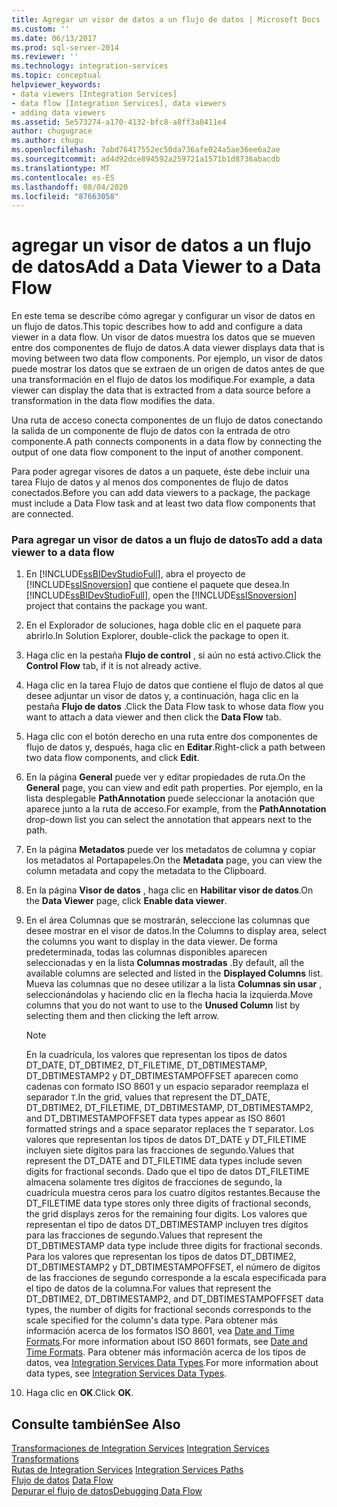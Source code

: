 ```yaml
---
title: Agregar un visor de datos a un flujo de datos | Microsoft Docs
ms.custom: ''
ms.date: 06/13/2017
ms.prod: sql-server-2014
ms.reviewer: ''
ms.technology: integration-services
ms.topic: conceptual
helpviewer_keywords:
- data viewers [Integration Services]
- data flow [Integration Services], data viewers
- adding data viewers
ms.assetid: 5e573274-a170-4132-bfc8-a8ff3a8411e4
author: chugugrace
ms.author: chugu
ms.openlocfilehash: 7abd76417552ec50da736afe024a5ae36ee6a2ae
ms.sourcegitcommit: ad4d92dce894592a259721a1571b1d8736abacdb
ms.translationtype: MT
ms.contentlocale: es-ES
ms.lasthandoff: 08/04/2020
ms.locfileid: "87663058"
---
```

# <a name="add-a-data-viewer-to-a-data-flow"></a><span data-ttu-id="1ed0a-102">agregar un visor de datos a un flujo de datos</span><span class="sxs-lookup"><span data-stu-id="1ed0a-102">Add a Data Viewer to a Data Flow</span></span>
  <span data-ttu-id="1ed0a-103">En este tema se describe cómo agregar y configurar un visor de datos en un flujo de datos.</span><span class="sxs-lookup"><span data-stu-id="1ed0a-103">This topic describes how to add and configure a data viewer in a data flow.</span></span> <span data-ttu-id="1ed0a-104">Un visor de datos muestra los datos que se mueven entre dos componentes de flujo de datos.</span><span class="sxs-lookup"><span data-stu-id="1ed0a-104">A data viewer displays data that is moving between two data flow components.</span></span> <span data-ttu-id="1ed0a-105">Por ejemplo, un visor de datos puede mostrar los datos que se extraen de un origen de datos antes de que una transformación en el flujo de datos los modifique.</span><span class="sxs-lookup"><span data-stu-id="1ed0a-105">For example, a data viewer can display the data that is extracted from a data source before a transformation in the data flow modifies the data.</span></span>  
  
 <span data-ttu-id="1ed0a-106">Una ruta de acceso conecta componentes de un flujo de datos conectando la salida de un componente de flujo de datos con la entrada de otro componente.</span><span class="sxs-lookup"><span data-stu-id="1ed0a-106">A path connects components in a data flow by connecting the output of one data flow component to the input of another component.</span></span>  
  
 <span data-ttu-id="1ed0a-107">Para poder agregar visores de datos a un paquete, éste debe incluir una tarea Flujo de datos y al menos dos componentes de flujo de datos conectados.</span><span class="sxs-lookup"><span data-stu-id="1ed0a-107">Before you can add data viewers to a package, the package must include a Data Flow task and at least two data flow components that are connected.</span></span>  
  
### <a name="to-add-a-data-viewer-to-a-data-flow"></a><span data-ttu-id="1ed0a-108">Para agregar un visor de datos a un flujo de datos</span><span class="sxs-lookup"><span data-stu-id="1ed0a-108">To add a data viewer to a data flow</span></span>  
  
1.  <span data-ttu-id="1ed0a-109">En [!INCLUDE[ssBIDevStudioFull](../includes/ssbidevstudiofull-md.md)], abra el proyecto de [!INCLUDE[ssISnoversion](../includes/ssisnoversion-md.md)] que contiene el paquete que desea.</span><span class="sxs-lookup"><span data-stu-id="1ed0a-109">In [!INCLUDE[ssBIDevStudioFull](../includes/ssbidevstudiofull-md.md)], open the [!INCLUDE[ssISnoversion](../includes/ssisnoversion-md.md)] project that contains the package you want.</span></span>  
  
2.  <span data-ttu-id="1ed0a-110">En el Explorador de soluciones, haga doble clic en el paquete para abrirlo.</span><span class="sxs-lookup"><span data-stu-id="1ed0a-110">In Solution Explorer, double-click the package to open it.</span></span>  
  
3.  <span data-ttu-id="1ed0a-111">Haga clic en la pestaña **Flujo de control** , si aún no está activo.</span><span class="sxs-lookup"><span data-stu-id="1ed0a-111">Click the **Control Flow** tab, if it is not already active.</span></span>  
  
4.  <span data-ttu-id="1ed0a-112">Haga clic en la tarea Flujo de datos que contiene el flujo de datos al que desee adjuntar un visor de datos y, a continuación, haga clic en la pestaña **Flujo de datos** .</span><span class="sxs-lookup"><span data-stu-id="1ed0a-112">Click the Data Flow task to whose data flow you want to attach a data viewer and then click the **Data Flow** tab.</span></span>  
  
5.  <span data-ttu-id="1ed0a-113">Haga clic con el botón derecho en una ruta entre dos componentes de flujo de datos y, después, haga clic en **Editar**.</span><span class="sxs-lookup"><span data-stu-id="1ed0a-113">Right-click a path between two data flow components, and click **Edit**.</span></span>  
  
6.  <span data-ttu-id="1ed0a-114">En la página **General** puede ver y editar propiedades de ruta.</span><span class="sxs-lookup"><span data-stu-id="1ed0a-114">On the **General** page, you can view and edit path properties.</span></span> <span data-ttu-id="1ed0a-115">Por ejemplo, en la lista desplegable **PathAnnotation** puede seleccionar la anotación que aparece junto a la ruta de acceso.</span><span class="sxs-lookup"><span data-stu-id="1ed0a-115">For example, from the **PathAnnotation** drop-down list you can select the annotation that appears next to the path.</span></span>  
  
7.  <span data-ttu-id="1ed0a-116">En la página **Metadatos** puede ver los metadatos de columna y copiar los metadatos al Portapapeles.</span><span class="sxs-lookup"><span data-stu-id="1ed0a-116">On the **Metadata** page, you can view the column metadata and copy the metadata to the Clipboard.</span></span>  
  
8.  <span data-ttu-id="1ed0a-117">En la página **Visor de datos** , haga clic en **Habilitar visor de datos**.</span><span class="sxs-lookup"><span data-stu-id="1ed0a-117">On the **Data Viewer** page, click **Enable data viewer**.</span></span>  
  
9. <span data-ttu-id="1ed0a-118">En el área Columnas que se mostrarán, seleccione las columnas que desee mostrar en el visor de datos.</span><span class="sxs-lookup"><span data-stu-id="1ed0a-118">In the Columns to display area, select the columns you want to display in the data viewer.</span></span> <span data-ttu-id="1ed0a-119">De forma predeterminada, todas las columnas disponibles aparecen seleccionadas y en la lista **Columnas mostradas** .</span><span class="sxs-lookup"><span data-stu-id="1ed0a-119">By default, all the available columns are selected and listed in the **Displayed Columns** list.</span></span> <span data-ttu-id="1ed0a-120">Mueva las columnas que no desee utilizar a la lista **Columnas sin usar** , seleccionándolas y haciendo clic en la flecha hacia la izquierda.</span><span class="sxs-lookup"><span data-stu-id="1ed0a-120">Move columns that you do not want to use to the **Unused Column** list by selecting them and then clicking the left arrow.</span></span>  
  
    > [!NOTE]  
    >  <span data-ttu-id="1ed0a-121">En la cuadrícula, los valores que representan los tipos de datos DT_DATE, DT_DBTIME2, DT_FILETIME, DT_DBTIMESTAMP, DT_DBTIMESTAMP2 y DT_DBTIMESTAMPOFFSET aparecen como cadenas con formato ISO 8601 y un espacio separador reemplaza el separador `T`.</span><span class="sxs-lookup"><span data-stu-id="1ed0a-121">In the grid, values that represent the DT_DATE, DT_DBTIME2, DT_FILETIME, DT_DBTIMESTAMP, DT_DBTIMESTAMP2, and DT_DBTIMESTAMPOFFSET data types appear as ISO 8601 formatted strings and a space separator replaces the `T` separator.</span></span> <span data-ttu-id="1ed0a-122">Los valores que representan los tipos de datos DT_DATE y DT_FILETIME incluyen siete dígitos para las fracciones de segundo.</span><span class="sxs-lookup"><span data-stu-id="1ed0a-122">Values that represent the DT_DATE and DT_FILETIME data types include seven digits for fractional seconds.</span></span> <span data-ttu-id="1ed0a-123">Dado que el tipo de datos DT_FILETIME almacena solamente tres dígitos de fracciones de segundo, la cuadrícula muestra ceros para los cuatro dígitos restantes.</span><span class="sxs-lookup"><span data-stu-id="1ed0a-123">Because the DT_FILETIME data type stores only three digits of fractional seconds, the grid displays zeros for the remaining four digits.</span></span> <span data-ttu-id="1ed0a-124">Los valores que representan el tipo de datos DT_DBTIMESTAMP incluyen tres dígitos para las fracciones de segundo.</span><span class="sxs-lookup"><span data-stu-id="1ed0a-124">Values that represent the DT_DBTIMESTAMP data type include three digits for fractional seconds.</span></span> <span data-ttu-id="1ed0a-125">Para los valores que representan los tipos de datos DT_DBTIME2, DT_DBTIMESTAMP2 y DT_DBTIMESTAMPOFFSET, el número de dígitos de las fracciones de segundo corresponde a la escala especificada para el tipo de datos de la columna.</span><span class="sxs-lookup"><span data-stu-id="1ed0a-125">For values that represent the DT_DBTIME2, DT_DBTIMESTAMP2, and DT_DBTIMESTAMPOFFSET data types, the number of digits for fractional seconds corresponds to the scale specified for the column's data type.</span></span> <span data-ttu-id="1ed0a-126">Para obtener más información acerca de los formatos ISO 8601, vea [Date and Time Formats](../../2014/integration-services/date-and-time-formats.md).</span><span class="sxs-lookup"><span data-stu-id="1ed0a-126">For more information about ISO 8601 formats, see [Date and Time Formats](../../2014/integration-services/date-and-time-formats.md).</span></span> <span data-ttu-id="1ed0a-127">Para obtener más información acerca de los tipos de datos, vea [Integration Services Data Types](data-flow/integration-services-data-types.md).</span><span class="sxs-lookup"><span data-stu-id="1ed0a-127">For more information about data types, see [Integration Services Data Types](data-flow/integration-services-data-types.md).</span></span>  
  
10. <span data-ttu-id="1ed0a-128">Haga clic en **OK**.</span><span class="sxs-lookup"><span data-stu-id="1ed0a-128">Click **OK**.</span></span>  
  
## <a name="see-also"></a><span data-ttu-id="1ed0a-129">Consulte también</span><span class="sxs-lookup"><span data-stu-id="1ed0a-129">See Also</span></span>  
 <span data-ttu-id="1ed0a-130">[Transformaciones de Integration Services](data-flow/transformations/integration-services-transformations.md) </span><span class="sxs-lookup"><span data-stu-id="1ed0a-130">[Integration Services Transformations](data-flow/transformations/integration-services-transformations.md) </span></span>  
 <span data-ttu-id="1ed0a-131">[Rutas de Integration Services](data-flow/integration-services-paths.md) </span><span class="sxs-lookup"><span data-stu-id="1ed0a-131">[Integration Services Paths](data-flow/integration-services-paths.md) </span></span>  
 <span data-ttu-id="1ed0a-132">[Flujo de datos](data-flow/data-flow.md) </span><span class="sxs-lookup"><span data-stu-id="1ed0a-132">[Data Flow](data-flow/data-flow.md) </span></span>  
 [<span data-ttu-id="1ed0a-133">Depurar el flujo de datos</span><span class="sxs-lookup"><span data-stu-id="1ed0a-133">Debugging Data Flow</span></span>](troubleshooting/debugging-data-flow.md)  
  
  
